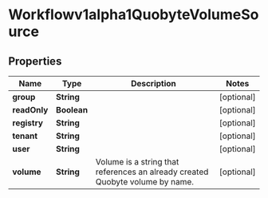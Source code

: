 

# Workflowv1alpha1QuobyteVolumeSource

## Properties

Name | Type | Description | Notes
------------ | ------------- | ------------- | -------------
**group** | **String** |  |  [optional]
**readOnly** | **Boolean** |  |  [optional]
**registry** | **String** |  |  [optional]
**tenant** | **String** |  |  [optional]
**user** | **String** |  |  [optional]
**volume** | **String** | Volume is a string that references an already created Quobyte volume by name. |  [optional]




